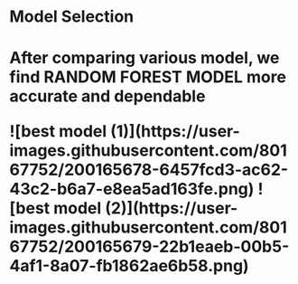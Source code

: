 <h1>Model Selection<h1>
<p> After comparing various model, we find RANDOM FOREST MODEL more accurate and dependable</p>
![best model (1)](https://user-images.githubusercontent.com/80167752/200165678-6457fcd3-ac62-43c2-b6a7-e8ea5ad163fe.png)
![best model (2)](https://user-images.githubusercontent.com/80167752/200165679-22b1eaeb-00b5-4af1-8a07-fb1862ae6b58.png)
